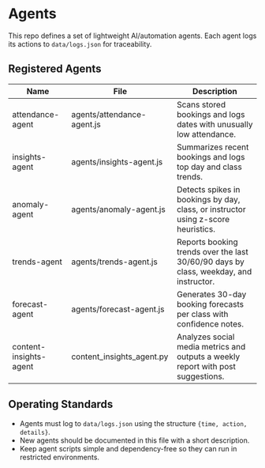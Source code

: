 # Agents

This repo defines a set of lightweight AI/automation agents. Each agent logs its actions to `data/logs.json` for traceability.

## Registered Agents

| Name | File | Description |
|------|------|-------------|
| attendance-agent | agents/attendance-agent.js | Scans stored bookings and logs dates with unusually low attendance. |
| insights-agent | agents/insights-agent.js | Summarizes recent bookings and logs top day and class trends. |
| anomaly-agent | agents/anomaly-agent.js | Detects spikes in bookings by day, class, or instructor using z-score heuristics. |
| trends-agent | agents/trends-agent.js | Reports booking trends over the last 30/60/90 days by class, weekday, and instructor. |
| forecast-agent | agents/forecast-agent.js | Generates 30-day booking forecasts per class with confidence notes. |
| content-insights-agent | content_insights_agent.py | Analyzes social media metrics and outputs a weekly report with post suggestions. |

## Operating Standards

- Agents must log to `data/logs.json` using the structure `{time, action, details}`.
- New agents should be documented in this file with a short description.
- Keep agent scripts simple and dependency-free so they can run in restricted environments.

